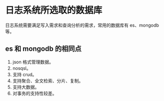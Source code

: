 # 日志系统所选取的数据库

日志系统需要满足写入需求和查询分析的需求，常用的数据库有 es、mongodb 等。

## es 和 mongodb 的相同点

1. json 格式管理数据。
2. nosqsl。
3. 支持 crud。
4. 支持聚合、全文检索、分片、复制。
5. 支持大数据。
6. 对事务的支持性较差。

